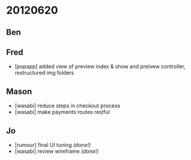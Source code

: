 # 20120620

## Ben



## Fred
- [popapp] added view of preview index & show and preivew controller, restructured img folders



## Mason
- [wasabi] reduce steps in checkout process
- [wasabi] make payments routes restful



## Jo
- [rumour] final UI tuning *(done!)*
- [wasabi] review wireframe *(done!)*